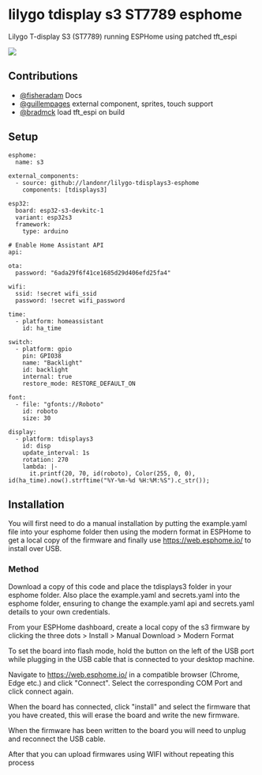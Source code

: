 # lilygo tdisplay s3 ST7789 esphome
Lilygo T-display S3 (ST7789) running ESPHome using patched tft_espi

![](https://github.com/landonr/lilygo-tdisplays3-esphome/blob/main/IMG_4200.jpg?raw=true)

## Contributions
- [@fisheradam](https://github.com/fisheradam) Docs
- [@guillempages](https://github.com/guillempages) external component, sprites, touch support
- [@bradmck](https://github.com/bradmck) load tft_espi on build

## Setup
```
esphome:
  name: s3

external_components:
  - source: github://landonr/lilygo-tdisplays3-esphome
    components: [tdisplays3]

esp32:
  board: esp32-s3-devkitc-1
  variant: esp32s3
  framework:
    type: arduino

# Enable Home Assistant API
api:

ota:
  password: "6ada29f6f41ce1685d29d406efd25fa4"

wifi:
  ssid: !secret wifi_ssid
  password: !secret wifi_password

time:
  - platform: homeassistant
    id: ha_time

switch:
  - platform: gpio
    pin: GPIO38
    name: "Backlight"
    id: backlight
    internal: true
    restore_mode: RESTORE_DEFAULT_ON

font:
  - file: "gfonts://Roboto"
    id: roboto
    size: 30

display:
  - platform: tdisplays3
    id: disp
    update_interval: 1s
    rotation: 270
    lambda: |-
      it.printf(20, 70, id(roboto), Color(255, 0, 0), id(ha_time).now().strftime("%Y-%m-%d %H:%M:%S").c_str());
```

## Installation
You will first need to do a manual installation by putting the example.yaml file into your esphome folder then using the modern format in ESPHome to get a local copy of the firmware and finally use https://web.esphome.io/ to install over USB.

### Method
Download a copy of this code and place the tdisplays3 folder in your esphome folder. Also place the example.yaml and secrets.yaml into the esphome folder, ensuring to change the example.yaml api and secrets.yaml details to your own credentials.

From your ESPHome dashboard, create a local copy of the s3 firmware by clicking the three dots > Install > Manual Download > Modern Format

To set the board into flash mode, hold the button on the left of the USB port while plugging in the USB cable that is connected to your desktop machine.

Navigate to https://web.esphome.io/ in a compatible browser (Chrome, Edge etc.) and click "Connect". Select the corresponding COM Port and click connect again. 

When the board has connected, click "install" and select the firmware that you have created, this will erase the board and write the new firmware.

When the firmware has been written to the board you will need to unplug and reconnect the USB cable.

After that you can upload firmwares using WIFI without repeating this process
